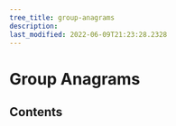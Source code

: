 ```yaml
---
tree_title: group-anagrams
description: 
last_modified: 2022-06-09T21:23:28.2328
---
```


# Group Anagrams

## Contents
